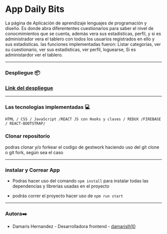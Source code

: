 # App Daily Bits
La página de Aplicación de aprendizaje lenguajes de programación y diseño. Es donde abra diferententes cuestionarios para saber el nivel de conocmimientos que se cuenta, ademàs vera sus estadisticas, perfil, y si es administrador vera el tablero con todos los usuarios registrados en ello y sus estadisticas. 
las funciones implementadas fueron: Listar categorias, ver su cuestionario, ver sus estadisticas, ver perfil, loguearse, Si es administardor ver el tablero.

*****************

### Despliegue 📦

### [Link del despliegue](https://frontend-sprint-2-damarislh10-ten.vercel.app/)

*****************

### Las tecnologias implementadas 💻

`HTML / CSS / JavaScript /REACT JS con Hooks y clases / REDUX /FIREBASE / REACT-BOOTSTRAP/`


### Clonar repositorio

podras clonar y/o forkear el codigo de gestwork haciendo uso del git clone o git fork, según sea el caso

*********************

### instalar y Correar  App

- Podras hacer uso del comando  `npm install` para instalar todas las dependencias y librerias usadas en el proyecto

- podrás correr el proyecto hacer uso de `npm run start`

**********************

### Autora✒️
* Damaris Hernandez - Desarrolladora frontend - [damarislh10](https://github.com/damarislh10)


